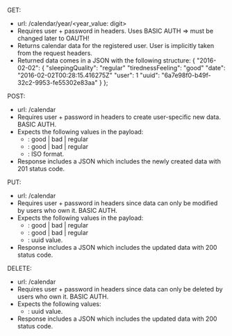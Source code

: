 
GET:
- url: /calendar/year/<year_value: digit>
- Requires user + password in headers. Uses BASIC AUTH => must be changed later to OAUTH! 
- Returns calendar data for the registered user. User is implicitly taken from the request headers. 
- Returned data comes in a JSON with the following structure:
	{
	"2016-02-02": {
		"sleepingQuality": "regular"
		"tirednessFeeling": "good"
		"date": "2016-02-02T00:28:15.416275Z"
		"user": 1
		"uuid": "6a7e98f0-b49f-32c2-9953-fe55302e83aa"
		}
	};  

POST:
- url: /calendar
- Requires user + password in headers to create user-specific new data. BASIC AUTH. 
- Expects the following values in the payload:
	- <tirednessFeeling>: good | bad | regular
	- <sleepingQuality>: good | bad | regular
	- <date>: ISO format. 
- Response includes a JSON which includes the newly created data with 201 status code. 

PUT:
- url: /calendar
- Requires user + password in headers since data can only be modified by users who own it. BASIC AUTH. 
- Expects the following values in the payload:
	- <tirednessFeeling>: good | bad | regular
	- <sleepingQuality>: good | bad | regular
	- <uuid>: uuid value. 
- Response includes a JSON which includes the updated data with 200 status code. 


DELETE:
- url: /calendar
- Requires user + password in headers since data can only be deleted by users who own it. BASIC AUTH. 
- Expects the following values:
	- <uuid>: uuid value. 
- Response includes a JSON which includes the updated data with 200 status code. 